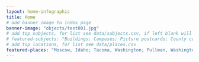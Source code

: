 ```yaml
---
layout: home-infographic
title: Home
# add banner image to index page 
banner-image: "objects/test001.jpg"
# add top subjects, for list see data/subjects.csv, if left blank will auto generate top 6
# featured-subjects: "Buildings; Campuses; Picture postcards; County courthouses; Farms; Schools"
# add top locations, for list see data/places.csv
featured-places: "Moscow, Idaho; Tacoma, Washington; Pullman, Washington; Spokane, Washington"
---
```


